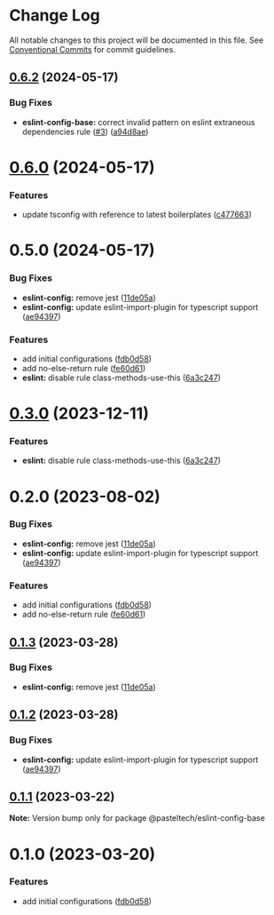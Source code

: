 # Change Log

All notable changes to this project will be documented in this file.
See [Conventional Commits](https://conventionalcommits.org) for commit guidelines.

## [0.6.2](https://github.com/pasteltech/coding-standard-typescript/compare/v0.6.1...v0.6.2) (2024-05-17)


### Bug Fixes

* **eslint-config-base:** correct invalid pattern on eslint extraneous dependencies rule ([#3](https://github.com/pasteltech/coding-standard-typescript/issues/3)) ([a94d8ae](https://github.com/pasteltech/coding-standard-typescript/commit/a94d8aefd4e2c86a5ce67578ee5d847a478230b9))





# [0.6.0](https://github.com/pasteltech/coding-standard-typescript/compare/v0.5.0...v0.6.0) (2024-05-17)


### Features

* update tsconfig with reference to latest boilerplates ([c477663](https://github.com/pasteltech/coding-standard-typescript/commit/c477663063c38160d665045c148122fd80e169ac))





# 0.5.0 (2024-05-17)


### Bug Fixes

* **eslint-config:** remove jest ([11de05a](https://github.com/pasteltech/coding-standard-typescript/commit/11de05ab9af90e04fd47fe14cd590c4983e87220))
* **eslint-config:** update eslint-import-plugin for typescript support ([ae94397](https://github.com/pasteltech/coding-standard-typescript/commit/ae94397dbbb5b700b17d493b8f21c62ce4acc0e5))


### Features

* add initial configurations ([fdb0d58](https://github.com/pasteltech/coding-standard-typescript/commit/fdb0d58d7a0bb85c80851aede7756b59a416f528))
* add no-else-return rule ([fe60d61](https://github.com/pasteltech/coding-standard-typescript/commit/fe60d61b7033ab359da5c04f2462c14dd5c1606a))
* **eslint:** disable rule class-methods-use-this ([6a3c247](https://github.com/pasteltech/coding-standard-typescript/commit/6a3c24735ab89d807262d0ac8da8f23e014d378f))





# [0.3.0](https://github.com/pasteltech/coding-standard-typescript/compare/@pasteltech/eslint-config-base@0.2.0...@pasteltech/eslint-config-base@0.3.0) (2023-12-11)


### Features

* **eslint:** disable rule class-methods-use-this ([6a3c247](https://github.com/pasteltech/coding-standard-typescript/commit/6a3c24735ab89d807262d0ac8da8f23e014d378f))





# 0.2.0 (2023-08-02)


### Bug Fixes

* **eslint-config:** remove jest ([11de05a](https://github.com/pasteltech/coding-standard-typescript/commit/11de05ab9af90e04fd47fe14cd590c4983e87220))
* **eslint-config:** update eslint-import-plugin for typescript support ([ae94397](https://github.com/pasteltech/coding-standard-typescript/commit/ae94397dbbb5b700b17d493b8f21c62ce4acc0e5))


### Features

* add initial configurations ([fdb0d58](https://github.com/pasteltech/coding-standard-typescript/commit/fdb0d58d7a0bb85c80851aede7756b59a416f528))
* add no-else-return rule ([fe60d61](https://github.com/pasteltech/coding-standard-typescript/commit/fe60d61b7033ab359da5c04f2462c14dd5c1606a))





## [0.1.3](https://github.com/pasteltech/coding-standard-typescript/compare/@pasteltech/eslint-config-base@0.1.2...@pasteltech/eslint-config-base@0.1.3) (2023-03-28)


### Bug Fixes

* **eslint-config:** remove jest ([11de05a](https://github.com/pasteltech/coding-standard-typescript/commit/11de05ab9af90e04fd47fe14cd590c4983e87220))





## [0.1.2](https://github.com/pasteltech/coding-standard-typescript/compare/@pasteltech/eslint-config-base@0.1.1...@pasteltech/eslint-config-base@0.1.2) (2023-03-28)


### Bug Fixes

* **eslint-config:** update eslint-import-plugin for typescript support ([ae94397](https://github.com/pasteltech/coding-standard-typescript/commit/ae94397dbbb5b700b17d493b8f21c62ce4acc0e5))





## [0.1.1](https://github.com/pasteltech/coding-standard-typescript/compare/@pasteltech/eslint-config-base@0.1.0...@pasteltech/eslint-config-base@0.1.1) (2023-03-22)

**Note:** Version bump only for package @pasteltech/eslint-config-base





# 0.1.0 (2023-03-20)


### Features

* add initial configurations ([fdb0d58](https://github.com/pasteltech/coding-standard-typescript/commit/fdb0d58d7a0bb85c80851aede7756b59a416f528))
